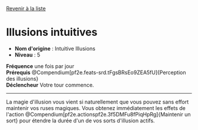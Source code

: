[Revenir à la liste](list.md)

# Illusions intuitives

 * **Nom d'origine** : Intuitive Illusions
 * **Niveau** : 5


<p><span id="ctl00_MainContent_DetailedOutput"><strong>Fréquence</strong> une fois par jour<br><strong>Prérequis</strong> @Compendium[pf2e.feats-srd.tFgsBRsEo9ZEA5fU]{Perception des illusions}<br><strong>Déclencheur</strong> Votre tour commence.<br></span></p>
<hr>
<p>La magie d'illusion vous vient si naturellement que vous pouvez sans effort maintenir vos ruses magiques. Vous obtenez immédiatement les effets de l'action @Compendium[pf2e.actionspf2e.3f5DMFu8fPiqHpRg]{Maintenir un sort} pour étendre la durée d'un de vos sorts d'illusion actifs.&nbsp;</p>